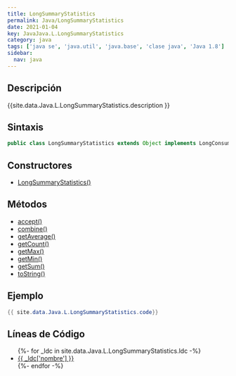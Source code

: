 ```yaml
---
title: LongSummaryStatistics
permalink: Java/LongSummaryStatistics
date: 2021-01-04
key: JavaJava.L.LongSummaryStatistics
category: java
tags: ['java se', 'java.util', 'java.base', 'clase java', 'Java 1.8']
sidebar: 
  nav: java
---
```


## Descripción
{{site.data.Java.L.LongSummaryStatistics.description }}

## Sintaxis
~~~java
public class LongSummaryStatistics extends Object implements LongConsumer, IntConsumer
~~~

## Constructores
* [LongSummaryStatistics()](/Java/LongSummaryStatistics/LongSummaryStatistics/)

## Métodos
* [accept()](/Java/LongSummaryStatistics/accept)
* [combine()](/Java/LongSummaryStatistics/combine)
* [getAverage()](/Java/LongSummaryStatistics/getAverage)
* [getCount()](/Java/LongSummaryStatistics/getCount)
* [getMax()](/Java/LongSummaryStatistics/getMax)
* [getMin()](/Java/LongSummaryStatistics/getMin)
* [getSum()](/Java/LongSummaryStatistics/getSum)
* [toString()](/Java/LongSummaryStatistics/toString)

## Ejemplo
~~~java
{{ site.data.Java.L.LongSummaryStatistics.code}}
~~~

## Líneas de Código
<ul>
{%- for _ldc in site.data.Java.L.LongSummaryStatistics.ldc -%}
   <li>
       <a href="{{_ldc['url'] }}">{{ _ldc['nombre'] }}</a>
   </li>
{%- endfor -%}
</ul>
